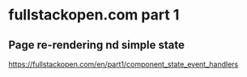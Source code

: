 # fullstackopen.com part 1 
## Page re-rendering nd simple state

https://fullstackopen.com/en/part1/component_state_event_handlers